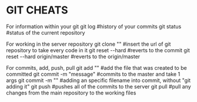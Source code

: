 # GIT CHEATS

For information within your git
    git log #history of your commits
    git status #status of the current repository
    
For working in the server repository
    git clone "<url>" #insert the url of git repository to take every code in it
    git reset --hard <commit> #reverts to the commit
    git reset --hard origin/master #reverts to the origin/master

For commits, add, push, pull
    git add "<filename>" #add the file that was created to be committed
    git commit -m "message" #commits to the master and take 1 args
    git commit <filename> -m "<message>" #adding an specific filename into commit, without "git adding it"
    git push #pushes all of the commits to the server
    git pull #pull any changes from the main repository to the working files